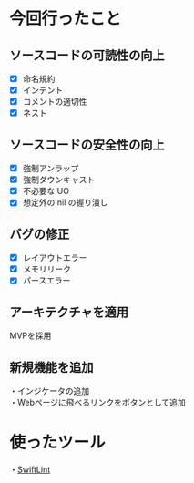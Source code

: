 # 今回行ったこと
## ソースコードの可読性の向上 
- [x] 命名規約<br>
- [x] インデント<br>
- [x] コメントの適切性<br>
- [x] ネスト<br>

## ソースコードの安全性の向上
- [x] 強制アンラップ<br>
- [x] 強制ダウンキャスト<br>
- [x] 不必要なIUO<br>
- [x] 想定外の nil の握り潰し<br>

## バグの修正
- [x] レイアウトエラー<br>
- [x] メモリリーク<br>
- [x] パースエラー<br>

## アーキテクチャを適用
MVPを採用<br>


## 新規機能を追加
・インジケータの追加<br>
・Webページに飛べるリンクをボタンとして追加<br>

# 使ったツール
・[SwiftLint](https://github.com/realm/SwiftLint)









